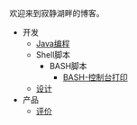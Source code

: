 欢迎来到寂静湖畔的博客。

- 开发
  - [Java编程](java)
  - Shell脚本
	  - BASH脚本
		  - [BASH-控制台打印](Print_in_Console)
  - [设计](design)
- 产品
  - [评价](review)